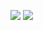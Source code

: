 <a href="https://codeclimate.com/github/iliasov-artem/project-lvl2-s389/maintainability"><img src="https://api.codeclimate.com/v1/badges/e1f8957b4cb1831c9e1d/maintainability" /></a>
<a href="https://codeclimate.com/github/iliasov-artem/project-lvl1-s388/test_coverage"><img src="https://api.codeclimate.com/v1/badges/14fe59c6961ffd5d3f9f/test_coverage" /></a>


